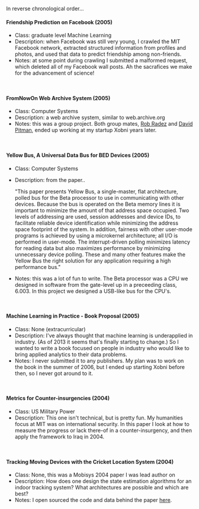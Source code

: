 In reverse chronological order...


#### Friendship Prediction on Facebook (2005)
* Class: graduate level Machine Learning
* Description: when Facebook was still very young, I crawled the MIT Facebook network, extracted structured information from profiles and photos, and used that data to predict friendship among non-friends.
* Notes: at some point during crawling I submitted a malformed request, which deleted all of my Facebook wall posts.  Ah the sacrafices we make for the advancement of science!

<br/>

#### FromNowOn Web Archive System (2005)
* Class: Computer Systems
* Description: a web archive system, similar to web.archive.org
* Notes: this was a group project.  Both group mates, [Rob Radez](http://www.linkedin.com/pub/rob-radez/7/7a3/833) and [David Pitman](http://hci4.me/), ended up working at my startup Xobni years later.

<br/>

#### Yellow Bus, A Universal Data Bus for BED Devices (2005)
* Class: Computer Systems
* Description: from the paper..

	"This paper presents Yellow Bus, a single-master, flat architecture, polled bus for the Beta processor to use in communicating with other devices.  Because the bus is operated on the Beta memory lines it is important to minimize the amount of that address space occupied.  Two levels of addressing are used, session addresses and device IDs, to facilitate reliable device identification while minimizing the address space footprint of the system.  In addition, fairness with other user-mode programs is achieved by using a microkernel architecture; all I/O is performed in user-mode.  The interrupt-driven polling minimizes latency for reading data but also maximizes performance by minimizing unnecessary device polling.  These and many other features  make the Yellow Bus the right solution for any application requiring a high performance bus."

* Notes: this was a lot of fun to write.  The Beta processor was a CPU we designed in software from the gate-level up in a preceeding class, 6.003.  In this project we designed a USB-like bus for the CPU's.

<br/>

#### Machine Learning in Practice - Book Proposal (2005)
* Class: None (extracurricular)
* Description: I've always thought that machine learning is underapplied in industry.  (As of 2013 it seems that's finally starting to change.)  So I wanted to write a book focused on people in industry who would like to bring applied analytics to their data problems.
* Notes: I never submitted it to any publishers.  My plan was to work on the book in the summer of 2006, but I ended up starting Xobni before then, so I never got around to it.

<br/>

#### Metrics for Counter-insurgencies (2004)
* Class: US Military Power
* Description: This one isn't technical, but is pretty fun.  My humanities focus at MIT was on international security.  In this paper I look at how to measure the progress or lack there-of in a counter-insurgency, and then apply the framework to Iraq in 2004.

<br/>

#### Tracking Moving Devices with the Cricket Location System (2004)
* Class: None, this was a Mobisys 2004 paper I was lead author on
* Description: How does one design the state estimation algorithms for an indoor tracking system?  What architectures are possible and which are best?
* Notes: I open sourced the code and data behind the paper [here](https://github.com/adamsmith/indoor-tracking).